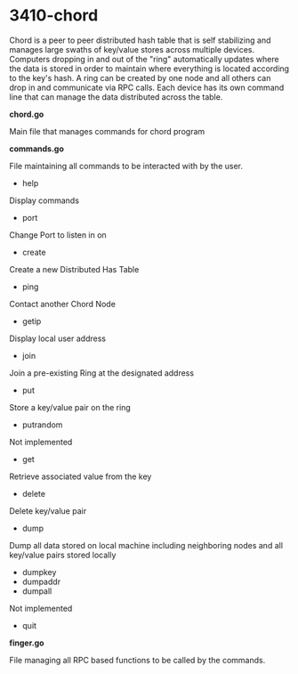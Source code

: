 # 3410-chord

Chord is a peer to peer distributed hash table that is self stabilizing and manages large swaths of key/value stores across multiple devices. Computers dropping in and out of the "ring" automatically updates where the data is stored in order to maintain where everything is located according to the key's hash. A ring can be created by one node and all others can drop in and communicate via RPC calls. Each device has its own command line that can manage the data distributed across the table.

**chord.go**

Main file that manages commands for chord program

**commands.go**

File maintaining all commands to be interacted with by the user.

- help

Display commands

- port <n>

Change Port to listen in on
  
- create

Create a new Distributed Has Table

- ping
  
Contact another Chord Node
  
- getip
  
Display local user address
  
- join <address>
  
Join a pre-existing Ring at the designated address
  
- put <key> <value>
  
Store a key/value pair on the ring
  
- putrandom <n>
  
Not implemented

- get <key>

Retrieve associated value from the key

- delete <key>
 
Delete key/value pair
  
- dump
  
Dump all data stored on local machine including neighboring nodes and all key/value pairs stored locally
  
- dumpkey <key>
- dumpaddr <address>
- dumpall
  
Not implemented
  
- quit

**finger.go**

File managing all RPC based functions to be called by the commands.
